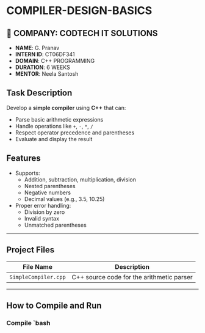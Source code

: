 # COMPILER-DESIGN-BASICS

## 🏢 COMPANY: CODTECH IT SOLUTIONS

- **NAME**: G. Pranav  
- **INTERN ID**: CT06DF341  
- **DOMAIN**: C++ PROGRAMMING  
- **DURATION**: 6 WEEKS  
- **MENTOR**: Neela Santosh  


##  Task Description

Develop a **simple compiler** using **C++** that can:
-  Parse basic arithmetic expressions
-  Handle operations like `+`, `-`, `*`, `/`
-  Respect operator precedence and parentheses
-  Evaluate and display the result


##  Features

- Supports:
  - Addition, subtraction, multiplication, division
  - Nested parentheses
  - Negative numbers
  - Decimal values (e.g., 3.5, 10.25)
- Proper error handling:
  - Division by zero
  - Invalid syntax
  - Unmatched parentheses

---

##  Project Files

| File Name             | Description                              |
|----------------------|------------------------------------------|
| `SimpleCompiler.cpp` | C++ source code for the arithmetic parser |

---

##  How to Compile and Run

###  Compile `bash
